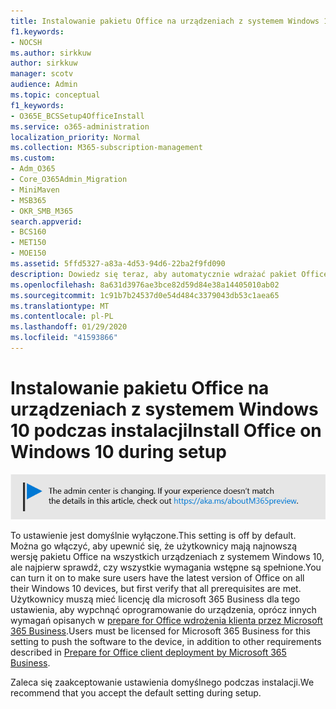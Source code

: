 ```yaml
---
title: Instalowanie pakietu Office na urządzeniach z systemem Windows 10 podczas instalacji
f1.keywords:
- NOCSH
ms.author: sirkkuw
author: sirkkuw
manager: scotv
audience: Admin
ms.topic: conceptual
f1_keywords:
- O365E_BCSSetup4OfficeInstall
ms.service: o365-administration
localization_priority: Normal
ms.collection: M365-subscription-management
ms.custom:
- Adm_O365
- Core_O365Admin_Migration
- MiniMaven
- MSB365
- OKR_SMB_M365
search.appverid:
- BCS160
- MET150
- MOE150
ms.assetid: 5ffd5327-a83a-4d53-94d6-22ba2f9fd090
description: Dowiedz się teraz, aby automatycznie wdrażać pakiet Office na urządzeniach z systemem Windows 10 podczas instalacji.
ms.openlocfilehash: 8a631d3976ae3bce82d59d84e38a14405010ab02
ms.sourcegitcommit: 1c91b7b24537d0e54d484c3379043db53c1aea65
ms.translationtype: MT
ms.contentlocale: pl-PL
ms.lasthandoff: 01/29/2020
ms.locfileid: "41593866"
---
```

# <a name="install-office-on-windows-10-during-setup"></a><span data-ttu-id="e0be2-103">Instalowanie pakietu Office na urządzeniach z systemem Windows 10 podczas instalacji</span><span class="sxs-lookup"><span data-stu-id="e0be2-103">Install Office on Windows 10 during setup</span></span>

![Baner, który https://aka.ms/aboutM365previewwskazuje na .](media/m365admincenterchanging.png)

<span data-ttu-id="e0be2-105">To ustawienie jest domyślnie wyłączone.</span><span class="sxs-lookup"><span data-stu-id="e0be2-105">This setting is off by default.</span></span> <span data-ttu-id="e0be2-106">Można go włączyć, aby upewnić się, że użytkownicy mają najnowszą wersję pakietu Office na wszystkich urządzeniach z systemem Windows 10, ale najpierw sprawdź, czy wszystkie wymagania wstępne są spełnione.</span><span class="sxs-lookup"><span data-stu-id="e0be2-106">You can turn it on to make sure users have the latest version of Office on all their Windows 10 devices, but first verify that all prerequisites are met.</span></span> <span data-ttu-id="e0be2-107">Użytkownicy muszą mieć licencję dla microsoft 365 Business dla tego ustawienia, aby wypchnąć oprogramowanie do urządzenia, oprócz innych wymagań opisanych w [prepare for Office wdrożenia klienta przez Microsoft 365 Business](prepare-for-office-client-deployment.md).</span><span class="sxs-lookup"><span data-stu-id="e0be2-107">Users must be licensed for Microsoft 365 Business for this setting to push the software to the device, in addition to other requirements described in [Prepare for Office client deployment by Microsoft 365 Business](prepare-for-office-client-deployment.md).</span></span>
  
<span data-ttu-id="e0be2-108">Zaleca się zaakceptowanie ustawienia domyślnego podczas instalacji.</span><span class="sxs-lookup"><span data-stu-id="e0be2-108">We recommend that you accept the default setting during setup.</span></span>
